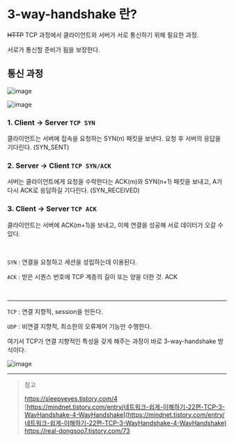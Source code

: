 # 3-way-handshake 란?

~~HTTP~~ TCP 과정에서 클라이언트와 서버가 서로 통신하기 위해 필요한 과정.

서로가 통신할 준비가 됨을 보장한다.

## 통신 과정

![image](https://user-images.githubusercontent.com/19922698/88052829-d017ae80-cb95-11ea-9c7c-3ba74ea0e2ac.png)

![image](https://user-images.githubusercontent.com/19922698/88053806-600a2800-cb97-11ea-8041-cbf8598bfb66.png)



### 1. Client -> Server `TCP SYN`

클라이언트는 서버에 접속을 요청하는 SYN(n) 패킷을 보낸다. 요청 후 서버의 응답을 기다린다. (SYN_SENT)

### 2. Server -> Client `TCP SYN/ACK`

서버는 클라이언트에게 요청을 수락한다는 ACK(m)와 SYN(n+1) 패킷을 보내고, A가 다시 ACK로 응답하길 기다린다. (SYN_RECEIVED)

### 3. Client -> Server `TCP ACK`

클라이언트는 서버에 ACK(m+1)을 보내고, 이제 연결을 성공해 서로 데이터가 오갈 수 있다.



<br/>

`SYN` : 연결을 요청하고 세션을 성립하는데 이용된다.

`ACK` : 받은 시퀀스 번호에 TCP 계층의 길이 또는 양을 더한 것. ACK



<br/>

---

`TCP` : 연결 지향적, session을 만든다.

`UDP` : 비연결 지향적, 최소한의 오류제어 기능만 수행한다.

여기서 TCP가 연결 지향적인 특성을 갖게 해주는 과정이 바로 3-way-handshake 방식이다.

![image](https://user-images.githubusercontent.com/19922698/86619748-1bf32100-bff6-11ea-8d9b-a82c9e1bef73.png)

---

> 참고
>
> https://sleepyeyes.tistory.com/4  
> [https://mindnet.tistory.com/entry/네트워크-쉽게-이해하기-22편-TCP-3-WayHandshake-4-WayHandshake](https://mindnet.tistory.com/entry/네트워크-쉽게-이해하기-22편-TCP-3-WayHandshake-4-WayHandshake)  
> https://real-dongsoo7.tistory.com/73